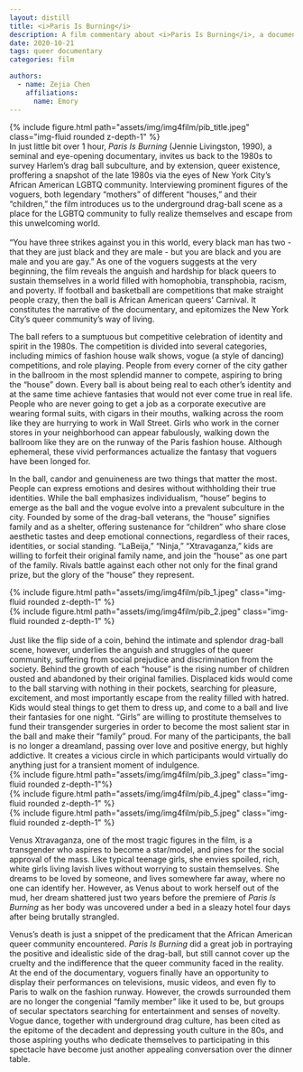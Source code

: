 ```yaml
---
layout: distill
title: <i>Paris Is Burning</i>
description: A film commentary about <i>Paris Is Burning</i>, a documentary about NY's queer community in the 90s.
date: 2020-10-21
tags: queer documentary
categories: film

authors:
  - name: Zejia Chen
    affiliations:
      name: Emory
---
```


<div class="l-body-outset">
  <div class="row mt-3">
      <div class="col-sm mt-3 mt-md-0">
          {% include figure.html path="assets/img/img4film/pib_title.jpeg" class="img-fluid rounded z-depth-1" %}
      </div>
      <div class="col-sm mt-3 mt-md-0">
      In just little bit over 1 hour, <i>Paris Is Burning</i> (Jennie Livingston, 1990), a seminal and eye-opening documentary, invites us back to the 1980s to survey Harlem’s drag ball subculture, and by extension, queer existence, proffering a snapshot of the late 1980s via the eyes of New York City’s African American LGBTQ community. Interviewing prominent figures of the voguers, both legendary “mothers” of different “houses,” and their “children,” the film introduces us to the underground drag-ball scene as a place for the LGBTQ community to fully realize themselves and escape from this unwelcoming world. 
      </div>
  </div>
</div>

<br>
“You have three strikes against you in this world, every black man has two - that they are just black and they are male - but you are black and you are male and you are gay.” As one of the voguers suggests at the very beginning, the film reveals the anguish and hardship for black queers to sustain themselves in a world filled with homophobia, transphobia, racism, and poverty. If football and basketball are competitions that make straight people crazy, then the ball is African American queers' Carnival. It constitutes the narrative of the documentary, and epitomizes the New York City’s queer community’s way of living.

The ball refers to a sumptuous but competitive celebration of identity and spirit in the 1980s. The competition is divided into several categories, including mimics of fashion house walk shows, vogue (a style of dancing) competitions, and role playing. People from every corner of the city gather in the ballroom in the most splendid manner to compete, aspiring to bring the “house” down. Every ball is about being real to each other’s identity and at the same time achieve fantasies that would not ever come true in real life. People who are never going to get a job as a corporate executive are wearing formal suits, with cigars in their mouths, walking across the room like they are hurrying to work in Wall Street. Girls who work in the corner stores in your neighborhood can appear fabulously, walking down the ballroom like they are on the runway of the Paris fashion house. Although ephemeral, these vivid performances actualize the fantasy that voguers have been longed for.

In the ball, candor and genuineness are two things that matter the most. People can express emotions and desires without withholding their true identities. While the ball emphasizes individualism, “house” begins to emerge as the ball and the vogue evolve into a prevalent subculture in the city. Founded by some of the drag-ball veterans, the “house” signifies family and as a shelter, offering sustenance for “children” who share close aesthetic tastes and deep emotional connections, regardless of their races, identities, or social standing. “LaBeija,” “Ninja,” “Xtravaganza,” kids are willing to forfeit their original family name, and join the “house” as one part of the family. Rivals battle against each other not only for the final grand prize, but the glory of the “house” they represent.

<div class="l-body">
  <div class="row mt-3">
    <div class="col-sm mt-3 mt-md-0">
        {% include figure.html path="assets/img/img4film/pib_1.jpeg" class="img-fluid rounded z-depth-1" %}
    </div>
    <div class="col-sm mt-3 mt-md-0">
        {% include figure.html path="assets/img/img4film/pib_2.jpeg" class="img-fluid rounded z-depth-1" %}
    </div>
  </div>
</div>

<br>
Just like the flip side of a coin, behind the intimate and splendor drag-ball scene, however, underlies the anguish and struggles of the queer community, suffering from social prejudice and discrimination from the society. Behind the growth of each “house” is the rising number of children ousted and abandoned by their original families. Displaced kids would come to the ball starving with nothing in their pockets, searching for pleasure, excitement, and most importantly escape from the reality filled with hatred. Kids would steal things to get them to dress up, and come to a ball and live their fantasies for one night. “Girls” are willing to prostitute themselves to fund their transgender surgeries in order to become the most salient star in the ball and make their “family” proud. For many of the participants, the ball is no longer a dreamland, passing over love and positive energy, but highly addictive. It creates a vicious circle in which participants would virtually do anything just for a transient moment of indulgence.

<div class="l-body">
  <div class="row mt-3">
    <div class="col-sm mt-3 mt-md-0">
        {% include figure.html path="assets/img/img4film/pib_3.jpeg" class="img-fluid rounded z-depth-1"%}
    </div>
    <div class="col-sm mt-3 mt-md-0">
        {% include figure.html path="assets/img/img4film/pib_4.jpeg" class="img-fluid rounded z-depth-1" %}
    </div>
    <div class="col-sm mt-3 mt-md-0">
        {% include figure.html path="assets/img/img4film/pib_5.jpeg" class="img-fluid rounded z-depth-1" %}
    </div>
  </div>
</div>

Venus Xtravaganza, one of the most tragic figures in the film, is a transgender who aspires to become a star/model, and pines for the social approval of the mass. Like typical teenage girls, she envies spoiled, rich, white girls living lavish lives without worrying to sustain themselves. She dreams to be loved by someone, and lives somewhere far away, where no one can identify her. However, as Venus about to work herself out of the mud, her dream shattered just two years before the premiere of *Paris Is Burning* as her body was uncovered under a bed in a sleazy hotel four days after being brutally strangled. 

Venus’s death is just a snippet of the predicament that the African American queer community encountered. *Paris Is Burning* did a great job in portraying the positive and idealistic side of the drag-ball, but still cannot cover up the cruelty and the indifference that the queer community faced in the reality. At the end of the documentary, voguers finally have an opportunity to display their performances on televisions, music videos, and even fly to Paris to walk on the fashion runway. However, the crowds surrounded them are no longer the congenial “family member” like it used to be, but groups of secular spectators searching for entertainment and senses of novelty. Vogue dance, together with underground drag culture, has been cited as the epitome of the decadent and depressing youth culture in the 80s, and those aspiring youths who dedicate themselves to participating in this spectacle have become just another appealing conversation over the dinner table.
